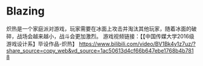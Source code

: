 # Blazing
炽热是一个家庭派对游戏，玩家需要在冰面上攻击并淘汰其他玩家，随着冰面的破碎，战场会越来越小，战斗会更加激烈。
游戏视频链接：【【中国传媒大学2016级游戏设计系】毕设作品-炽热】 https://www.bilibili.com/video/BV1Bk4y1z7uz/?share_source=copy_web&vd_source=1ac50613d4cf66b647ebe1768b4b7818
